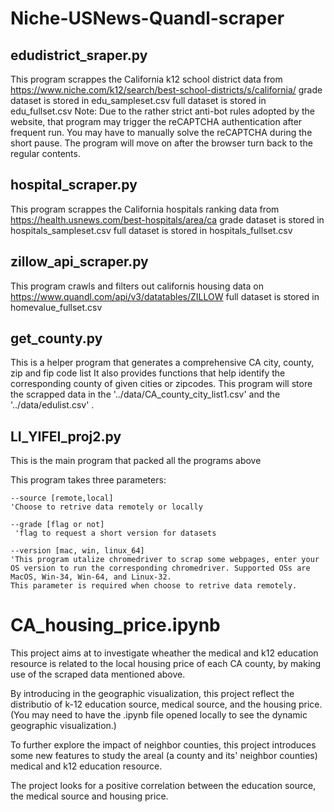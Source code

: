# Niche-USNews-Quandl-scraper

## edudistrict_sraper.py

This program scrappes the California k12 school district data from https://www.niche.com/k12/search/best-school-districts/s/california/
grade dataset is stored in edu_sampleset.csv
full dataset is stored in edu_fullset.csv
Note: Due to the rather strict anti-bot rules adopted by the website, that program may trigger the reCAPTCHA authentication after frequent run. You may have to manually solve the reCAPTCHA during the short pause. The program will move on after the browser turn back to the regular contents.

## hospital_scraper.py

This program scrappes the California hospitals ranking data from https://health.usnews.com/best-hospitals/area/ca
grade dataset is stored in hospitals_sampleset.csv
full dataset is stored in hospitals_fullset.csv

## zillow_api_scraper.py

This program crawls and filters out californis housing data on https://www.quandl.com/api/v3/datatables/ZILLOW
full dataset is stored in homevalue_fullset.csv

## get_county.py

This is a helper program that generates a comprehensive CA city, county, zip and fip code list
It also provides functions that help identify the corresponding county of given cities or zipcodes. 
This program will store the scrapped data in the '../data/CA_county_city_list1.csv' and the '../data/edulist.csv' .

## LI_YIFEI_proj2.py

This is the main program that packed all the programs above

This program takes three parameters:
    
    --source [remote,local]   
    'Choose to retrive data remotely or locally
    
    --grade [flag or not]   
     'flag to request a short version for datasets

    --version [mac, win, linux_64]  
    'This program utalize chromedriver to scrap some webpages, enter your OS version to run the corresponding chromedriver. Supported OSs are MacOS, Win-34, Win-64, and Linux-32.
    This parameter is required when choose to retrive data remotely.
    
# CA_housing_price.ipynb

This project aims at to investigate wheather the medical and k12 education resource is related to the local housing price of each CA county, by making use of the scraped data mentioned above.

By introducing in the geographic visualization, this project reflect the distributio of k-12 education source, medical source, and the housing price. (You may need to have the .ipynb file opened locally to see the dynamic geographic visualization.)

To further explore the impact of neighbor counties, this project introduces some new features to study the areal (a county and its' neighbor counties) medical and k12 education resource.

The project looks for a positive correlation between the education source, the medical source and housing price.

